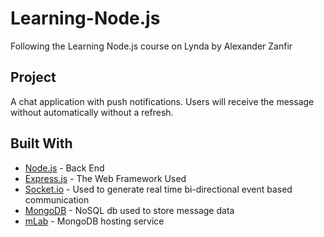 # Learning-Node.js
Following the Learning Node.js course on Lynda by Alexander Zanfir

## Project
A chat application with push notifications. Users will receive the message without automatically without a refresh. 

## Built With

* [Node.js](https://nodejs.org/en/) - Back End
* [Express.js](https://expressjs.com/) - The Web Framework Used
* [Socket.io](https://socket.io/) - Used to generate real time bi-directional event based communication
* [MongoDB](https://www.mongodb.com/) - NoSQL db used to store message data
* [mLab](https://mlab.com/) - MongoDB hosting service